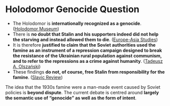 # Holodomor Genocide Question

* The Holodomor is **internationally recognized as a genocide**. \([Holodomor Museum](https://holodomormuseum.org.ua/en/recognition-of-holodomor-as-genocide-in-the-world/)\)
* There is **no doubt that Stalin and his supporters indeed did not help the starving and instead allowed them to die**. \([Europe-Asia Studies](https://0x0.la/u/I8x02pA.pdf#page=4)\)
* It is therefore **justified to claim that the Soviet authorities used the famine as an instrument of a repression campaign designed to break the resistance of the Ukrainian rural population against communism, and to refer to the repressions as a crime against humanity**. \([Tadeusz A. Olszański](https://www.files.ethz.ch/isn/96497/commentary_16.pdf)\)
* These findings **do not, of course, free Stalin from responsibility for the famine**. \([Slavic Review](https://0x0.la/u/7gFygho.pdf#page=17)\)

The idea that the 1930s famine were a man-made event caused by Soviet policies is **beyond dispute**. The current debate is centred around **largely the semantic use of “genocide” as well as the form of intent**.

